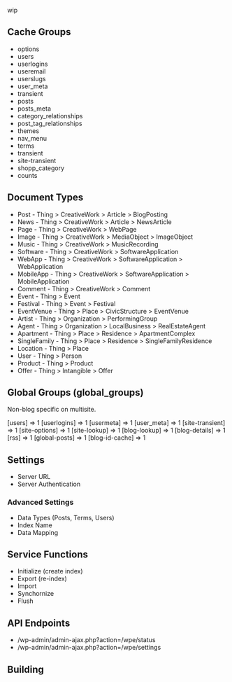 wip

## Cache Groups
* options
* users
* userlogins
* useremail
* userslugs
* user_meta
* transient
* posts
* posts_meta
* category_relationships
* post_tag_relationships
* themes
* nav_menu
* terms
* transient
* site-transient
* shopp_category
* counts

## Document Types
* Post            - Thing > CreativeWork > Article > BlogPosting
* News            - Thing > CreativeWork > Article > NewsArticle
* Page            - Thing > CreativeWork > WebPage
* Image           - Thing > CreativeWork > MediaObject > ImageObject
* Music           - Thing > CreativeWork > MusicRecording
* Software        - Thing > CreativeWork > SoftwareApplication
* WebApp          - Thing > CreativeWork > SoftwareApplication > WebApplication
* MobileApp       - Thing > CreativeWork > SoftwareApplication > MobileApplication
* Comment         - Thing > CreativeWork > Comment
* Event           - Thing > Event
* Festival        - Thing > Event > Festival
* EventVenue      - Thing > Place > CivicStructure > EventVenue
* Artist          - Thing > Organization > PerformingGroup
* Agent           - Thing > Organization > LocalBusiness > RealEstateAgent
* Apartment       - Thing > Place > Residence > ApartmentComplex
* SingleFamily    - Thing > Place > Residence > SingleFamilyResidence
* Location        - Thing > Place
* User            - Thing > Person
* Product         - Thing > Product
* Offer           - Thing > Intangible > Offer

## Global Groups (global_groups)
Non-blog specific on multisite.

[users] => 1
[userlogins] => 1
[usermeta] => 1
[user_meta] => 1
[site-transient] => 1
[site-options] => 1
[site-lookup] => 1
[blog-lookup] => 1
[blog-details] => 1
[rss] => 1
[global-posts] => 1
[blog-id-cache] => 1

## Settings
* Server URL
* Server Authentication

### Advanced Settings
* Data Types (Posts, Terms, Users)
* Index Name
* Data Mapping

## Service Functions
* Initialize (create index)
* Export (re-index)
* Import
* Synchornize
* Flush

## API Endpoints

* /wp-admin/admin-ajax.php?action=/wpe/status
* /wp-admin/admin-ajax.php?action=/wpe/settings

## Building

